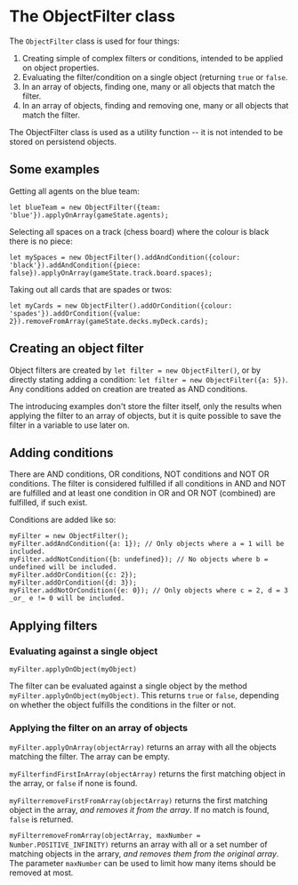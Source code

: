 # The ObjectFilter class

The `ObjectFilter` class is used for four things:

1. Creating simple of complex filters or conditions, intended to be applied on object properties.
2. Evaluating the filter/condition on a single object (returning `true` or `false`.
3. In an array of objects, finding one, many or all objects that match the filter.
4. In an array of objects, finding and removing one, many or all objects that match the filter.

The ObjectFilter class is used as a utility function -- it is not intended to be stored on persistend objects.

## Some examples

Getting all agents on the blue team:

`let blueTeam = new ObjectFilter({team: 'blue'}).applyOnArray(gameState.agents);`

Selecting all spaces on a track (chess board) where the colour is black there is no piece:

`let mySpaces = new ObjectFilter().addAndCondition({colour: 'black'}).addAndCondition({piece: false}).applyOnArray(gameState.track.board.spaces);`

Taking out all cards that are spades or twos:

`let myCards = new ObjectFilter().addOrCondition({colour: 'spades'}).addOrCondition({value: 2}).removeFromArray(gameState.decks.myDeck.cards);`


## Creating an object filter

Object filters are created by `let filter = new ObjectFilter()`, or by directly stating adding a condition: `let filter = new ObjectFilter({a: 5})`. Any conditions added on creation are treated as AND conditions.

The introducing examples don't store the filter itself, only the results when applying the filter to an array of objects, but it is quite possible to save the filter in a variable to use later on.

## Adding conditions

There are AND conditions, OR conditions, NOT conditions and NOT OR conditions. The filter is considered fulfilled if all conditions in AND and NOT are fulfilled and at least one condition in OR and OR NOT (combined) are fulfilled, if such exist.

Conditions are added like so:

    myFilter = new ObjectFilter();
    myFilter.addAndCondition({a: 1}); // Only objects where a = 1 will be included.
    myFilter.addNotCondition({b: undefined}); // No objects where b = undefined will be included.
    myFilter.addOrCondition({c: 2});
    myFilter.addOrCondition({d: 3});
    myFilter.addNotOrCondition({e: 0}); // Only objects where c = 2, d = 3 _or_ e != 0 will be included.

## Applying filters

### Evaluating against a single object

`myFilter.applyOnObject(myObject)`

The filter can be evaluated against a single object by the method `myFilter.applyOnObject(myObject)`. This returns `true` or `false`, depending on whether the object fulfills the conditions in the filter or not.

### Applying the filter on an array of objects

`myFilter.applyOnArray(objectArray)` returns an array with all the objects matching the filter. The array can be empty.

`myFilterfindFirstInArray(objectArray)` returns the first matching object in the array, or `false` if none is found.

`myFilterremoveFirstFromArray(objectArray)` returns the first matching object in the array, _and removes it from the array_. If no match is found, `false` is returned.

`myFilterremoveFromArray(objectArray, maxNumber = Number.POSITIVE_INFINITY)` returns an array with all or a set number of matching objects in the arrary, _and removes them from the original array_. The parameter `maxNumber` can be used to limit how many items should be removed at most.

